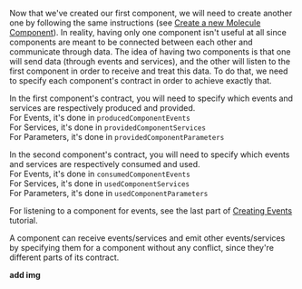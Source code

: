 Now that we've created our first component, we will need to create another one by following the same instructions (see [Create a new Molecule Component](https://github.com/OpenSmock/Molecule/blob/main/documentation/Create%20a%20new%20Molecule%20component.md)).
In reality, having only one component isn't useful at all since components are meant to be connected between each other and communicate through data.
The idea of having two components is that one will send data (through events and services), and the other will listen to the first component in order to receive and treat this data.
To do that, we need to specify each component's contract in order to achieve exactly that.

In the first component's contract, you will need to specify which events and services are respectively produced and provided. \
For Events, it's done in `producedComponentEvents` \
For Services, it's done in `providedComponentServices` \
For Parameters, it's done in `providedComponentParameters`

In the second component's contract, you will need to specify which events and services are respectively consumed and used. \
For Events, it's done in `consumedComponentEvents` \
For Services, it's done in `usedComponentServices` \
For Parameters, it's done in `usedComponentParameters`

For listening to a component for events, see the last part of [Creating Events](https://github.com/OpenSmock/Molecule/blob/main/documentation/Creating%20Events.md) tutorial.

A component can receive events/services and emit other events/services by specifying them for a component without any conflict, since they're different parts of its contract.

**add img**
